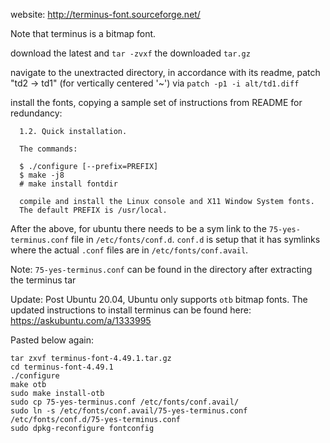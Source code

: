 website:
http://terminus-font.sourceforge.net/

Note that terminus is a bitmap font.

download the latest and `tar -zvxf` the downloaded `tar.gz`

navigate to the unextracted directory, in accordance with its readme, patch "td2 -> td1" (for vertically centered '~') via
`patch -p1 -i alt/td1.diff`

install the fonts, copying a sample set of instructions from README for redundancy:

```
  1.2. Quick installation.

  The commands:

  $ ./configure [--prefix=PREFIX]
  $ make -j8
  # make install fontdir

  compile and install the Linux console and X11 Window System fonts.
  The default PREFIX is /usr/local.
```

After the above, for ubuntu there needs to be a sym link to the `75-yes-terminus.conf` file in `/etc/fonts/conf.d`. `conf.d` is setup that it has symlinks where the actual `.conf` files are in `/etc/fonts/conf.avail`.

Note: `75-yes-terminus.conf` can be found in the directory after extracting the terminus tar

Update: Post Ubuntu 20.04, Ubuntu only supports `otb` bitmap fonts. The updated instructions to install terminus can be found here:
https://askubuntu.com/a/1333995

Pasted below again:
```
tar zxvf terminus-font-4.49.1.tar.gz
cd terminus-font-4.49.1
./configure
make otb
sudo make install-otb
sudo cp 75-yes-terminus.conf /etc/fonts/conf.avail/
sudo ln -s /etc/fonts/conf.avail/75-yes-terminus.conf /etc/fonts/conf.d/75-yes-terminus.conf
sudo dpkg-reconfigure fontconfig
```
